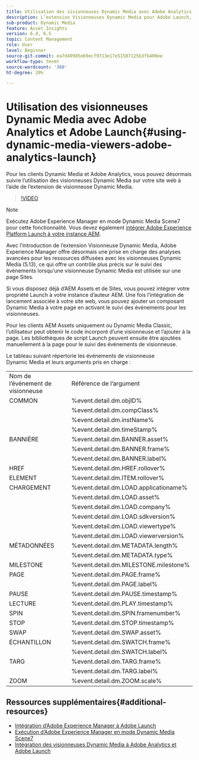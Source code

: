 ```yaml
---
title: Utilisation des visionneuses Dynamic Media avec Adobe Analytics et Adobe Launch
description: L’extension Visionneuses Dynamic Media pour Adobe Launch, ainsi que la version 5.13 des Visionneuses Dynamic Media, permettent aux clients de Dynamic Media, Adobe Analytics et Adobe Launch d’utiliser des événements et des données spécifiques aux visionneuses Dynamic Media dans leur configuration Adobe Launch.
sub-product: Dynamic Media
feature: Asset Insights
version: 6.4, 6.5
topic: Content Management
role: User
level: Beginner
source-git-commit: ea7d49985e69ecf9713e17e51587125b3fb400ee
workflow-type: tm+mt
source-wordcount: '360'
ht-degree: 20%

---
```



# Utilisation des visionneuses Dynamic Media avec Adobe Analytics et Adobe Launch{#using-dynamic-media-viewers-adobe-analytics-launch}

Pour les clients Dynamic Media et Adobe Analytics, vous pouvez désormais suivre l’utilisation des visionneuses Dynamic Media sur votre site web à l’aide de l’extension de visionneuse Dynamic Media.

>[!VIDEO](https://video.tv.adobe.com/v/29308/?quality=12&learn=on)

>[!NOTE]
>
> Exécutez Adobe Experience Manager en mode Dynamic Media Scene7 pour cette fonctionnalité. Vous devez également [intégrer Adobe Experience Platform Launch à votre instance AEM](https://experienceleague.adobe.com/docs/experience-manager-learn/sites/integrations/experience-platform-launch/overview.html).

Avec l’introduction de l’extension Visionneuse Dynamic Media, Adobe Experience Manager offre désormais une prise en charge des analyses avancées pour les ressources diffusées avec les visionneuses Dynamic Media (5.13), ce qui offre un contrôle plus précis sur le suivi des événements lorsqu’une visionneuse Dynamic Media est utilisée sur une page Sites.

Si vous disposez déjà d’AEM Assets et de Sites, vous pouvez intégrer votre propriété Launch à votre instance d’auteur AEM. Une fois l’intégration de lancement associée à votre site web, vous pouvez ajouter un composant Dynamic Media à votre page en activant le suivi des événements pour les visionneuses.

Pour les clients AEM Assets uniquement ou Dynamic Media Classic, l’utilisateur peut obtenir le code incorporé d’une visionneuse et l’ajouter à la page. Les bibliothèques de script Launch peuvent ensuite être ajoutées manuellement à la page pour le suivi des événements de visionneuse.

Le tableau suivant répertorie les événements de visionneuse Dynamic Media et leurs arguments pris en charge :

<table>
   <tbody>
      <tr>
         <td>Nom de l’événement de visionneuse</td>
         <td>Référence de l’argument</td>
      </tr>
      <tr>
         <td> COMMON </td>
         <td> %event.detail.dm.objID% </td>
      </tr>
      <tr>
         <td> </td>
         <td> %event.detail.dm.compClass% </td>
      </tr>
      <tr>
         <td> </td>
         <td> %event.detail.dm.instName% </td>
      </tr>
      <tr>
         <td> </td>
         <td> %event.detail.dm.timeStamp% </td>
      </tr>
      <tr>
         <td> BANNIÈRE <br></td>
         <td> %event.detail.dm.BANNER.asset% </td>
      </tr>
      <tr>
         <td> </td>
         <td> %event.detail.dm.BANNER.frame% </td>
      </tr>
      <tr>
         <td> </td>
         <td> %event.detail.dm.BANNER.label% </td>
      </tr>
      <tr>
         <td> HREF </td>
         <td> %event.detail.dm.HREF.rollover% </td>
      </tr>
      <tr>
         <td> ELEMENT </td>
         <td> %event.detail.dm.ITEM.rollover% </td>
      </tr>
      <tr>
         <td> CHARGEMENT </td>
         <td> %event.detail.dm.LOAD.applicationame% </td>
      </tr>
      <tr>
         <td><strong> </strong></td>
         <td> %event.detail.dm.LOAD.asset% </td>
      </tr>
      <tr>
         <td><strong> </strong></td>
         <td> %event.detail.dm.LOAD.company% </td>
      </tr>
      <tr>
         <td><strong> </strong></td>
         <td> %event.detail.dm.LOAD.sdkversion% </td>
      </tr>
      <tr>
         <td><strong> </strong></td>
         <td> %event.detail.dm.LOAD.viewertype% </td>
      </tr>
      <tr>
         <td><strong> </strong></td>
         <td> %event.detail.dm.LOAD.viewerversion% </td>
      </tr>
      <tr>
         <td> MÉTADONNÉES </td>
         <td> %event.detail.dm.METADATA.length% </td>
      </tr>
      <tr>
         <td> </td>
         <td> %event.detail.dm.METADATA.type% </td>
      </tr>
      <tr>
         <td> MILESTONE </td>
         <td> %event.detail.dm.MILESTONE.milestone% </td>
      </tr>
      <tr>
         <td> PAGE </td>
         <td> %event.detail.dm.PAGE.frame% </td>
      </tr>
      <tr>
         <td> </td>
         <td> %event.detail.dm.PAGE.label% </td>
      </tr>
      <tr>
         <td> PAUSE </td>
         <td> %event.detail.dm.PAUSE.timestamp% </td>
      </tr>
      <tr>
         <td> LECTURE </td>
         <td> %event.detail.dm.PLAY.timestamp% </td>
      </tr>
      <tr>
         <td> SPIN </td>
         <td> %event.detail.dm.SPIN.framenumber% </td>
      </tr>
      <tr>
         <td> STOP </td>
         <td> %event.detail.dm.STOP.timestamp% </td>
      </tr>
      <tr>
         <td> SWAP </td>
         <td> %event.detail.dm.SWAP.asset% </td>
      </tr>
      <tr>
         <td> ÉCHANTILLON </td>
         <td> %event.detail.dm.SWATCH.frame% </td>
      </tr>
      <tr>
         <td> </td>
         <td> %event.detail.dm.SWATCH.label% </td>
      </tr>
      <tr>
         <td> TARG </td>
         <td> %event.detail.dm.TARG.frame% </td>
      </tr>
      <tr>
         <td> </td>
         <td> %event.detail.dm.TARG.label% </td>
      </tr>
      <tr>
         <td> ZOOM </td>
         <td> %event.detail.dm.ZOOM.scale% </td>
      </tr>
   </tbody>
</table>

## Ressources supplémentaires{#additional-resources}

* [Intégration d’Adobe Experience Manager à Adobe Launch](https://experienceleague.adobe.com/docs/experience-manager-learn/sites/integrations/experience-platform-launch/overview.html)
* [Exécution d’Adobe Experience Manager en mode Dynamic Media Scene7](https://experienceleague.adobe.com/docs/experience-manager-65/assets/dynamic/config-dms7.html?lang=en)
* [Intégration des visionneuses Dynamic Media à Adobe Analytics et Adobe Launch](https://experienceleague.adobe.com/docs/experience-manager-learn/assets/dynamic-media/dynamic-media-viewer-extension-use.html)
